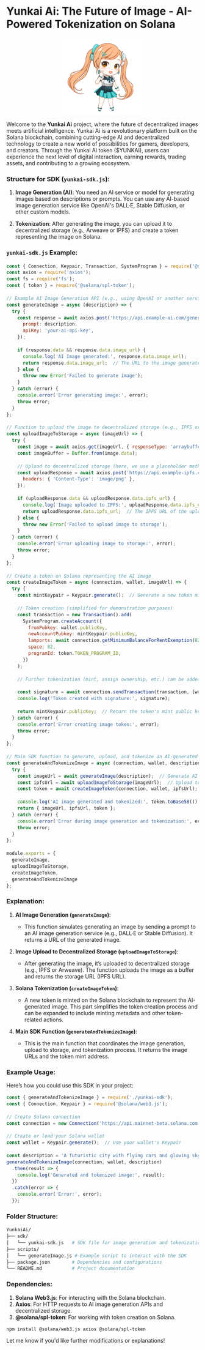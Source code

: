 # Yunkai Ai: The Future of Image - AI-Powered Tokenization on Solana

<p align="center">
  <img src="https://raw.githubusercontent.com/YunkaiAi/sdk/refs/heads/main/images/yurilogo.png" alt="Yunkai Ai Logo" width="200" height="200">
</p>

Welcome to the **Yunkai Ai** project, where the future of decentralized images meets artificial intelligence. Yunkai Ai is a revolutionary platform built on the Solana blockchain, combining cutting-edge AI and decentralized technology to create a new world of possibilities for gamers, developers, and creators. Through the Yunkai Ai token ($YUNKAI), users can experience the next level of digital interaction, earning rewards, trading assets, and contributing to a growing ecosystem.
### Structure for SDK (`yunkai-sdk.js`):

1. **Image Generation (AI)**: You need an AI service or model for generating images based on descriptions or prompts. You can use any AI-based image generation service like OpenAI's DALL·E, Stable Diffusion, or other custom models.
   
2. **Tokenization**: After generating the image, you can upload it to decentralized storage (e.g., Arweave or IPFS) and create a token representing the image on Solana.

### `yunkai-sdk.js` Example:

```javascript
const { Connection, Keypair, Transaction, SystemProgram } = require('@solana/web3.js');
const axios = require('axios');
const fs = require('fs');
const { token } = require('@solana/spl-token');

// Example AI Image Generation API (e.g., using OpenAI or another service)
const generateImage = async (description) => {
  try {
    const response = await axios.post('https://api.example-ai.com/generate-image', {
      prompt: description,
      apiKey: 'your-ai-api-key',
    });
    
    if (response.data && response.data.image_url) {
      console.log('AI Image generated:', response.data.image_url);
      return response.data.image_url;  // The URL to the image generated by the AI service
    } else {
      throw new Error('Failed to generate image');
    }
  } catch (error) {
    console.error('Error generating image:', error);
    throw error;
  }
};

// Function to upload the image to decentralized storage (e.g., IPFS or Arweave)
const uploadImageToStorage = async (imageUrl) => {
  try {
    const image = await axios.get(imageUrl, { responseType: 'arraybuffer' });
    const imageBuffer = Buffer.from(image.data);

    // Upload to decentralized storage (here, we use a placeholder method)
    const uploadResponse = await axios.post('https://api.example-ipfs.com/upload', imageBuffer, {
      headers: { 'Content-Type': 'image/png' },
    });

    if (uploadResponse.data && uploadResponse.data.ipfs_url) {
      console.log('Image uploaded to IPFS:', uploadResponse.data.ipfs_url);
      return uploadResponse.data.ipfs_url;  // The IPFS URL of the uploaded image
    } else {
      throw new Error('Failed to upload image to storage');
    }
  } catch (error) {
    console.error('Error uploading image to storage:', error);
    throw error;
  }
};

// Create a token on Solana representing the AI image
const createImageToken = async (connection, wallet, imageUrl) => {
  try {
    const mintKeypair = Keypair.generate();  // Generate a new token mint
    
    // Token creation (simplified for demonstration purposes)
    const transaction = new Transaction().add(
      SystemProgram.createAccount({
        fromPubkey: wallet.publicKey,
        newAccountPubkey: mintKeypair.publicKey,
        lamports: await connection.getMinimumBalanceForRentExemption(82), // Minimum balance to rent account space
        space: 82,
        programId: token.TOKEN_PROGRAM_ID,
      })
    );

    // Further tokenization (mint, assign ownership, etc.) can be added here

    const signature = await connection.sendTransaction(transaction, [wallet], { skipPreflight: false });
    console.log('Token created with signature:', signature);

    return mintKeypair.publicKey;  // Return the token's mint public key
  } catch (error) {
    console.error('Error creating image token:', error);
    throw error;
  }
};

// Main SDK function to generate, upload, and tokenize an AI-generated image
const generateAndTokenizeImage = async (connection, wallet, description) => {
  try {
    const imageUrl = await generateImage(description);  // Generate AI image
    const ipfsUrl = await uploadImageToStorage(imageUrl);  // Upload to IPFS or decentralized storage
    const token = await createImageToken(connection, wallet, ipfsUrl);  // Tokenize image on Solana

    console.log('AI image generated and tokenized:', token.toBase58());
    return { imageUrl, ipfsUrl, token };
  } catch (error) {
    console.error('Error during image generation and tokenization:', error);
    throw error;
  }
};

module.exports = {
  generateImage,
  uploadImageToStorage,
  createImageToken,
  generateAndTokenizeImage
};
```

### Explanation:

1. **AI Image Generation (`generateImage`)**:
   - This function simulates generating an image by sending a prompt to an AI image generation service (e.g., DALL·E or Stable Diffusion). It returns a URL of the generated image.
   
2. **Image Upload to Decentralized Storage (`uploadImageToStorage`)**:
   - After generating the image, it’s uploaded to decentralized storage (e.g., IPFS or Arweave). The function uploads the image as a buffer and returns the storage URL (IPFS URL).
   
3. **Solana Tokenization (`createImageToken`)**:
   - A new token is minted on the Solana blockchain to represent the AI-generated image. This part simplifies the token creation process and can be expanded to include minting metadata and other token-related actions.

4. **Main SDK Function (`generateAndTokenizeImage`)**:
   - This is the main function that coordinates the image generation, upload to storage, and tokenization process. It returns the image URLs and the token mint address.

### Example Usage:

Here’s how you could use this SDK in your project:

```javascript
const { generateAndTokenizeImage } = require('./yunkai-sdk');
const { Connection, Keypair } = require('@solana/web3.js');

// Create Solana connection
const connection = new Connection('https://api.mainnet-beta.solana.com', 'confirmed');

// Create or load your Solana wallet
const wallet = Keypair.generate();  // Use your wallet's Keypair

const description = 'A futuristic city with flying cars and glowing skyscrapers';
generateAndTokenizeImage(connection, wallet, description)
  .then(result => {
    console.log('Generated and tokenized image:', result);
  })
  .catch(error => {
    console.error('Error:', error);
  });
```

### Folder Structure:

```bash
YunkaiAi/
├── sdk/
│   └── yunkai-sdk.js   # SDK file for image generation and tokenization
├── scripts/
│   └── generateImage.js # Example script to interact with the SDK
├── package.json        # Dependencies and configurations
└── README.md           # Project documentation
```

### Dependencies:

1. **Solana Web3.js**: For interacting with the Solana blockchain.
2. **Axios**: For HTTP requests to AI image generation APIs and decentralized storage.
3. **@solana/spl-token**: For working with token creation on Solana.

```bash
npm install @solana/web3.js axios @solana/spl-token
```

Let me know if you'd like further modifications or explanations!

